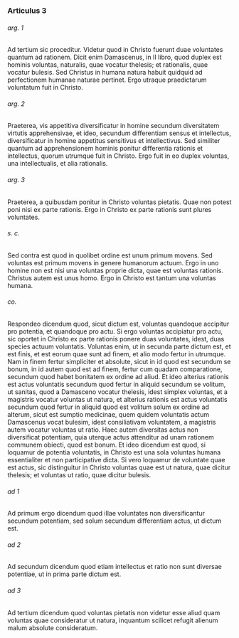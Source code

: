 ### Articulus 3

###### arg. 1
Ad tertium sic proceditur. Videtur quod in Christo fuerunt duae voluntates quantum ad rationem. Dicit enim Damascenus, in II libro, quod duplex est hominis voluntas, naturalis, quae vocatur thelesis; et rationalis, quae vocatur bulesis. Sed Christus in humana natura habuit quidquid ad perfectionem humanae naturae pertinet. Ergo utraque praedictarum voluntatum fuit in Christo.

###### arg. 2
Praeterea, vis appetitiva diversificatur in homine secundum diversitatem virtutis apprehensivae, et ideo, secundum differentiam sensus et intellectus, diversificatur in homine appetitus sensitivus et intellectivus. Sed similiter quantum ad apprehensionem hominis ponitur differentia rationis et intellectus, quorum utrumque fuit in Christo. Ergo fuit in eo duplex voluntas, una intellectualis, et alia rationalis.

###### arg. 3
Praeterea, a quibusdam ponitur in Christo voluntas pietatis. Quae non potest poni nisi ex parte rationis. Ergo in Christo ex parte rationis sunt plures voluntates.

###### s. c.
Sed contra est quod in quolibet ordine est unum primum movens. Sed voluntas est primum movens in genere humanorum actuum. Ergo in uno homine non est nisi una voluntas proprie dicta, quae est voluntas rationis. Christus autem est unus homo. Ergo in Christo est tantum una voluntas humana.

###### co.
Respondeo dicendum quod, sicut dictum est, voluntas quandoque accipitur pro potentia, et quandoque pro actu. Si ergo voluntas accipiatur pro actu, sic oportet in Christo ex parte rationis ponere duas voluntates, idest, duas species actuum voluntatis. Voluntas enim, ut in secunda parte dictum est, et est finis, et est eorum quae sunt ad finem, et alio modo fertur in utrumque. Nam in finem fertur simpliciter et absolute, sicut in id quod est secundum se bonum, in id autem quod est ad finem, fertur cum quadam comparatione, secundum quod habet bonitatem ex ordine ad aliud. Et ideo alterius rationis est actus voluntatis secundum quod fertur in aliquid secundum se volitum, ut sanitas, quod a Damasceno vocatur thelesis, idest simplex voluntas, et a magistris vocatur voluntas ut natura, et alterius rationis est actus voluntatis secundum quod fertur in aliquid quod est volitum solum ex ordine ad alterum, sicut est sumptio medicinae, quem quidem voluntatis actum Damascenus vocat bulesim, idest consiliativam voluntatem, a magistris autem vocatur voluntas ut ratio. Haec autem diversitas actus non diversificat potentiam, quia uterque actus attenditur ad unam rationem communem obiecti, quod est bonum. Et ideo dicendum est quod, si loquamur de potentia voluntatis, in Christo est una sola voluntas humana essentialiter et non participative dicta. Si vero loquamur de voluntate quae est actus, sic distinguitur in Christo voluntas quae est ut natura, quae dicitur thelesis; et voluntas ut ratio, quae dicitur bulesis.

###### ad 1
Ad primum ergo dicendum quod illae voluntates non diversificantur secundum potentiam, sed solum secundum differentiam actus, ut dictum est.

###### ad 2
Ad secundum dicendum quod etiam intellectus et ratio non sunt diversae potentiae, ut in prima parte dictum est.

###### ad 3
Ad tertium dicendum quod voluntas pietatis non videtur esse aliud quam voluntas quae consideratur ut natura, inquantum scilicet refugit alienum malum absolute consideratum.

